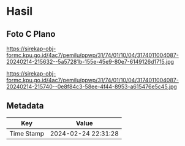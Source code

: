 # Hasil

## Foto C Plano

https://sirekap-obj-formc.kpu.go.id/4ac7/pemilu/ppwp/31/74/01/10/04/3174011004087-20240214-215632--5a57281b-155e-45e9-80e7-6149126d1715.jpg

https://sirekap-obj-formc.kpu.go.id/4ac7/pemilu/ppwp/31/74/01/10/04/3174011004087-20240214-215740--0e8f84c3-58ee-4f44-8953-a615476e5c45.jpg


## Metadata

| Key        | Value               |
| ---------- | ------------------- |
| Time Stamp | 2024-02-24 22:31:28 |



